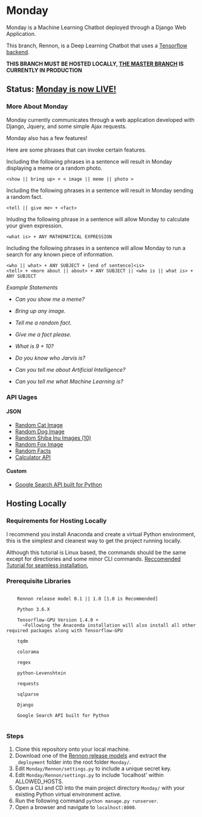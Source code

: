 # Monday
Monday is a Machine Learning Chatbot deployed through a Django Web Application.

This branch, Rennon, is a Deep Learning Chatbot that uses a [Tensorflow backend](https://github.com/AfaqAnwar/Rennon).

**THIS BRANCH MUST BE HOSTED LOCALLY,  [THE MASTER BRANCH](https://github.com/AfaqAnwar/Monday) IS CURRENTLY IN PRODUCTION**

## Status: **[Monday is now LIVE!](http://www.afaqanwar.io/)**

### More About Monday
Monday currently communicates through a web application developed with Django, Jquery, and some simple Ajax requests.

Monday also has a few features!

Here are some phrases that can invoke certain features.

Including the following phrases in a sentence will result in Monday displaying a meme or a random photo.

```
<show || bring up> + < image || meme || photo >
```

Including the following phrases in a sentence will result in Monday sending a random fact.

```
<tell || give me> + <fact>
```

Inluding the following phrase in a sentence will allow Monday to calculate your given expression.

```
<what is> + ANY MATHEMATICAL EXPRESSION
```

Including the following phrases in a sentence will allow Monday to run a search for any known piece of information.

```
<who || what> + ANY SUBJECT + [end of sentence]<is> 
<tell> + <more about || about> + ANY SUBJECT || <who is || what is> + ANY SUBJECT 
```

  _Example Statements_

  * _Can you show me a meme?_
  
  * _Bring up any image._
  
  * _Tell me a random fact._
  
  * _Give me a fact please._
  
  * _What is 9 + 10?_

  * _Do you know who Jarvis is?_

  * _Can you tell me about Artificial Intelligence?_

  * _Can you tell me what Machine Learning is?_

### API Uages

#### JSON
 * [Random Cat Image](https://aws.random.cat/meow)
 * [Random Dog Image](https://random.dog/woof.json)
 * [Random Shiba Inu Images (10)](http://shibe.online/api/shibes?count=10&urls=true&httpsUrls=true)
 * [Random Fox Image](https://randomfox.ca/floof/)
 * [Random Facts](http://randomuselessfact.appspot.com/random.json?language=en)
 * [Calculator API](http://api.mathjs.org/)

#### Custom
 * [Google Search API built for Python](https://github.com/abenassi/Google-Search-API)

## Hosting Locally

### Requirements for Hosting Locally
I recommend you install Anaconda and create a virtual Python environment, this is the simplest and cleanest way to get the project running locally.

Although this tutorial is Linux based, the commands should be the same except for directiories and some minor CLI commands.
[Reccomended Tutorial for seamless installation.](https://www.pugetsystems.com/labs/hpc/Install-TensorFlow-with-GPU-Support-the-Easy-Way-on-Ubuntu-18-04-without-installing-CUDA-1170/)

### Prerequisite Libraries
```

    Rennon release model 0.1 || 1.0 [1.0 is Recommended]

    Python 3.6.X

    Tensorflow-GPU Version 1.4.0 +  
      ~Following the Anaconda installation will also install all other required packages along with Tensorflow-GPU

    tqdm

    colorama

    regex

    python-Levenshtein

    requests
    
    sqlparse
    
    Django
    
    Google Search API built for Python 
    
```

### Steps
  1. Clone this repository onto your local machine.
  2. Download one of the [Rennon release models](https://www.github.com/AfaqAnwar/Rennon/releases) and extract the ```_deployment```      folder into the root folder ```Monday/```.
  3. Edit ```Monday/Rennon/settings.py``` to include a unique secret key.
  4. Edit ```Monday/Rennon/settings.py``` to include 'localhost' within ALLOWED_HOSTS.
  4. Open a CLI and CD into the main project directory ```Monday/``` with your existing Python virtual environment active.
  5. Run the following command ```python manage.py runserver```. 
  6. Open a browser and navigate to ```localhost:8000```.
